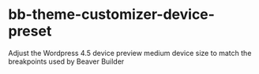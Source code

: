 # bb-theme-customizer-device-preset
Adjust the Wordpress 4.5 device preview medium device size to match the breakpoints used by Beaver Builder

